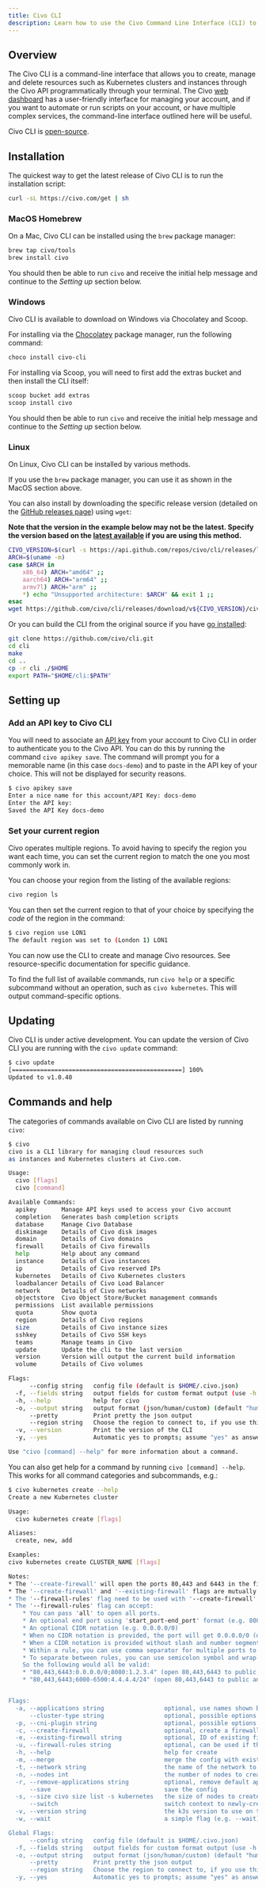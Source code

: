 ```yaml
---
title: Civo CLI
description: Learn how to use the Civo Command Line Interface (CLI) to manage your Civo resources. Find out how to access features and tools from the command line. 
---
```


<head>
  <title>Using the Civo Command Line Interface (CLI) | Civo Documentation</title>
</head>

## Overview

The Civo CLI is a command-line interface that allows you to create, manage and delete resources such as Kubernetes clusters and instances through the Civo API programmatically through your terminal. The Civo [web dashboard](https://dashboard.civo.com) has a user-friendly interface for managing your account, and if you want to automate or run scripts on your account, or have multiple complex services, the command-line interface outlined here will be useful.

Civo CLI is [open-source](https://github.com/civo/cli).

## Installation

The quickest way to get the latest release of Civo CLI is to run the installation script:

```bash
curl -sL https://civo.com/get | sh
```

### MacOS Homebrew

On a Mac, Civo CLI can be installed using the `brew` package manager:

```bash
brew tap civo/tools
brew install civo
```

You should then be able to run `civo` and receive the initial help message and continue to the *Setting up* section below.

### Windows

Civo CLI is available to download on Windows via Chocolatey and Scoop.

For installing via the [Chocolatey](https://chocolatey.org/install) package manager, run the following command:

```powershell
choco install civo-cli
```

For installing via Scoop, you will need to first add the extras bucket and then install the CLI itself:

```powershell
scoop bucket add extras
scoop install civo
```

You should then be able to run `civo` and receive the initial help message and continue to the *Setting up* section below.

### Linux

On Linux, Civo CLI can be installed by various methods.

If you use the `brew` package manager, you can use it as shown in the MacOS section above.

You can also install by downloading the specific release version (detailed on the [GitHub releases page](https://github.com/civo/cli/releases)) using `wget`:

**Note that the version in the example below may not be the latest. Specify the version based on the [latest available](https://github.com/civo/cli/releases) if you are using this method.**

```bash
CIVO_VERSION=$(curl -s https://api.github.com/repos/civo/cli/releases/latest | grep '"tag_name":' | sed -E 's/.*"([^"]+)".*/\1/' | cut -c2-)
ARCH=$(uname -m)
case $ARCH in
    x86_64) ARCH="amd64" ;;
    aarch64) ARCH="arm64" ;;
    armv7l) ARCH="arm" ;;
    *) echo "Unsupported architecture: $ARCH" && exit 1 ;;
esac
wget https://github.com/civo/cli/releases/download/v${CIVO_VERSION}/civo-${CIVO_VERSION}-linux-${ARCH}.tar.gz
```

Or you can build the CLI from the original source if you have [go installed](https://go.dev/doc/install):

```bash
git clone https://github.com/civo/cli.git
cd cli
make
cd ..
cp -r cli ./$HOME
export PATH="$HOME/cli:$PATH"
```

## Setting up

### Add an API key to Civo CLI

You will need to associate an [API key](../account/api-keys.md) from your account to Civo CLI in order to authenticate you to the Civo API. You can do this by running the command `civo apikey save`. The command will prompt you for a memorable name (in this case `docs-demo`) and to paste in the API key of your choice. This will not be displayed for security reasons.

```bash
$ civo apikey save
Enter a nice name for this account/API Key: docs-demo
Enter the API key:
Saved the API Key docs-demo
```

### Set your current region

Civo operates multiple regions. To avoid having to specify the region you want each time, you can set the current region to match the one you most commonly work in.

You can choose your region from the listing of the available regions:

```bash
civo region ls
```

You can then set the current region to that of your choice by specifying the *code* of the region in the command:

```bash
$ civo region use LON1
The default region was set to (London 1) LON1
```

You can now use the CLI to create and manage Civo resources. See resource-specific documentation for specific guidance.

To find the full list of available commands, run `civo help` or a specific subcommand without an operation, such as `civo kubernetes`. This will output command-specific options.

## Updating

Civo CLI is under active development. You can update the version of Civo CLI you are running with the `civo update` command:

```bash
$ civo update
[================================================] 100%
Updated to v1.0.40
```

## Commands and help

The categories of commands available on Civo CLI are listed by running `civo`:

```bash
$ civo
civo is a CLI library for managing cloud resources such
as instances and Kubernetes clusters at Civo.com.

Usage:
  civo [flags]
  civo [command]

Available Commands:
  apikey       Manage API keys used to access your Civo account
  completion   Generates bash completion scripts
  database     Manage Civo Database
  diskimage    Details of Civo disk images
  domain       Details of Civo domains
  firewall     Details of Civo firewalls
  help         Help about any command
  instance     Details of Civo instances
  ip           Details of Civo reserved IPs
  kubernetes   Details of Civo Kubernetes clusters
  loadbalancer Details of Civo Load Balancer
  network      Details of Civo networks
  objectstore  Civo Object Store/Bucket management commands
  permissions  List available permissions
  quota        Show quota
  region       Details of Civo regions
  size         Details of Civo instance sizes
  sshkey       Details of Civo SSH keys
  teams        Manage teams in Civo
  update       Update the cli to the last version
  version      Version will output the current build information
  volume       Details of Civo volumes

Flags:
      --config string   config file (default is $HOME/.civo.json)
  -f, --fields string   output fields for custom format output (use -h to determine fields)
  -h, --help            help for civo
  -o, --output string   output format (json/human/custom) (default "human")
      --pretty          Print pretty the json output
      --region string   Choose the region to connect to, if you use this option it will use it over the default region
  -v, --version         Print the version of the CLI
  -y, --yes             Automatic yes to prompts; assume "yes" as answer to all prompts and run non-interactively

Use "civo [command] --help" for more information about a command.
```

You can also get help for a command by running `civo [command] --help`. This works for all command categories and subcommands, e.g.:

```bash
$ civo kubernetes create --help
Create a new Kubernetes cluster

Usage:
  civo kubernetes create [flags]

Aliases:
  create, new, add

Examples:
civo kubernetes create CLUSTER_NAME [flags]

Notes:
* The '--create-firewall' will open the ports 80,443 and 6443 in the firewall if '--firewall-rules' is not used.
* The '--create-firewall' and '--existing-firewall' flags are mutually exclusive. You can't use them together.
* The '--firewall-rules' flag need to be used with '--create-firewall'.
* The '--firewall-rules' flag can accept:
    * You can pass 'all' to open all ports.
    * An optional end port using 'start_port-end_port' format (e.g. 8000-8100)
    * An optional CIDR notation (e.g. 0.0.0.0/0)
    * When no CIDR notation is provided, the port will get 0.0.0.0/0 (open to public) as default CIDR notation
    * When a CIDR notation is provided without slash and number segment, it will default to /32
    * Within a rule, you can use comma separator for multiple ports to have same CIDR notation
    * To separate between rules, you can use semicolon symbol and wrap everything in double quotes (see below)
    So the following would all be valid:
    * "80,443,6443:0.0.0.0/0;8080:1.2.3.4" (open 80,443,6443 to public and 8080 just for 1.2.3.4/32)
    * "80,443,6443;6000-6500:4.4.4.4/24" (open 80,443,6443 to public and 6000 to 6500 just for 4.4.4.4/24)


Flags:
  -a, --applications string                 optional, use names shown by running 'civo kubernetes applications ls'
      --cluster-type string                 optional, possible options: k3s,talos. (default "k3s")
  -p, --cni-plugin string                   optional, possible options: flannel,cilium. (default "flannel")
  -c, --create-firewall                     optional, create a firewall for the cluster with all open ports
  -e, --existing-firewall string            optional, ID of existing firewall to use
  -u, --firewall-rules string               optional, can be used if the --create-firewall flag is set, semicolon-separated list of ports to open (default "default")
  -h, --help                                help for create
  -m, --merge                               merge the config with existing kubeconfig if it already exists.
  -t, --network string                      the name of the network to use in the creation (default "default")
  -n, --nodes int                           the number of nodes to create (the master also acts as a node). (default 3)
  -r, --remove-applications string          optional, remove default application names shown by running  'civo kubernetes applications ls'
      --save                                save the config
  -s, --size civo size list -s kubernetes   the size of nodes to create. You can list available kubernetes sizes by civo size list -s kubernetes (default "g4s.kube.medium")
      --switch                              switch context to newly-created cluster
  -v, --version string                      the k3s version to use on the cluster. Defaults to the latest. Example - 'civo k3s create --version 1.21.2+k3s1' (default "latest")
  -w, --wait                                a simple flag (e.g. --wait) that will cause the CLI to spin and wait for the cluster to be ACTIVE

Global Flags:
      --config string   config file (default is $HOME/.civo.json)
  -f, --fields string   output fields for custom format output (use -h to determine fields)
  -o, --output string   output format (json/human/custom) (default "human")
      --pretty          Print pretty the json output
      --region string   Choose the region to connect to, if you use this option it will use it over the default region
  -y, --yes             Automatic yes to prompts; assume "yes" as answer to all prompts and run non-interactively
```
